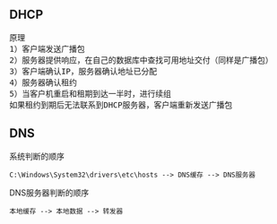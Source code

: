 ## DHCP

<pre>
原理
1）客户端发送广播包
2）服务器提供响应，在自己的数据库中查找可用地址交付（同样是广播包）
3）客户端确认IP，服务器确认地址已分配
4）服务器确认租约
5）当客户机重启和租期到达一半时，进行续组
如果租约到期后无法联系到DHCP服务器，客户端重新发送广播包
</pre>

## DNS

系统判断的顺序 <br/>
```
C:\Windows\System32\drivers\etc\hosts --> DNS缓存 --> DNS服务器
```
DNS服务器判断的顺序 <br/>
```
本地缓存 --> 本地数据 --> 转发器
```
